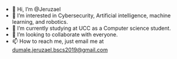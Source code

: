 - 👋 Hi, I’m @Jeruzael
- 👀 I’m interested in Cybersecurity, Artificial intelligence, machine learning, and robotics.
- 🌱 I’m currently studying at UCC as a Computer science student.
- 💞️ I’m looking to collaborate with everyone.
- 📫 How to reach me, just email me at dumale.jeruzael.bscs2019@gmail.com

<!---
Jeruzael/Jeruzael is a ✨ special ✨ repository because its `README.md` (this file) appears on your GitHub profile.
You can click the Preview link to take a look at your changes.
--->
